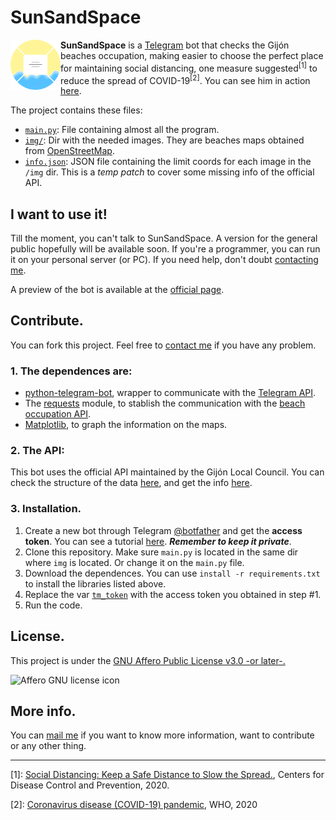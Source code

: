 # SunSandSpace
<img src="docs/resources/img/logo_v1.png" alt="Project logo" align="left" width="80"> **SunSandSpace** is a [Telegram](https://www.telegram.org) bot that checks the Gijón beaches occupation, making easier to choose the perfect place for maintaining social distancing, one measure suggested<sup>[1]</sup> to reduce the spread of COVID-19<sup>[2]</sup>. You can see him in action [here](https://ajuancer.github.io/sunSandSpace/resources/video/test_v0_0.mp4).

The project contains these files:

- [`main.py`](main.py): File containing almost all the program.
- [`img/`](img): Dir with the needed images. They are beaches maps obtained from [OpenStreetMap](https://www.openstreetmap.org).
- [`info.json`](info.json): JSON file containing the limit coords for each image in the `/img` dir. This is a _temp patch_ to cover some missing info of the official API. 

## I want to use it!

Till the moment, you can't talk to SunSandSpace. A version for the general public hopefully will be available soon. If you're a programmer, you can run it on your personal server (or PC). If you need help, don't doubt [contacting me](https://ajuancer.github.io).

A preview of the bot is available at the [official page](https://ajuancer.github.io/sunSandSpace).

## Contribute.

You can fork this project. Feel free to [contact me](https://ajuancer.github.io) if you have any problem. 

### 1. The dependences are:

- [python-telegram-bot](https://python-telegram-bot.org/), wrapper to communicate with the [Telegram API](https://core.telegram.org/api).
- The [requests](https://pypi.org/project/requests/) module, to stablish the communication with the [beach occupation API](https://www.gijon.es/es/datos/ocupacion_playas).
- [Matplotlib](https://matplotlib.org/), to graph the information on the maps.

### 2. The API:

This bot uses the official API maintained by the Gijón Local Council. You can check the structure of the data  [here](https://www.gijon.es/es/datos/ocupacion_playas), and get the info  [here](https://playasapi.ctic.es/v1/zones).

### 3. Installation.

1. Create a new bot through Telegram [@botfather](https://t.me/botfather) and get the **access token**. You can see a tutorial [here](https://core.telegram.org/bots#6-botfather). _**Remember to keep it private**_.
2. Clone this repository. Make sure `main.py` is located in the same dir where `img` is located. Or change it on the `main.py` file.
3. Download the dependences. You can use `install -r requirements.txt` to install the libraries listed above.
4. Replace the var [`tm_token`](main.py#L298) with the access token you obtained in step #1.
5. Run the code.

## License.

This project is under the [GNU Affero Public License v3.0 -or later-.](https://www.gnu.org/licenses/agpl-3.0.en.html)

![Affero GNU license icon](https://www.gnu.org/graphics/agplv3-155x51.png)

## More info.

You can [mail me](https://ajuancer.github.io) if you want to know more information, want to contribute or any other thing.

------

[1]: [Social Distancing: Keep a Safe Distance to Slow the Spread.](https://www.cdc.gov/coronavirus/2019-ncov/prevent-getting-sick/social-distancing.html), Centers for Disease Control and Prevention, 2020.

[2]: [Coronavirus disease (COVID-19) pandemic](https://www.who.int/emergencies/diseases/novel-coronavirus-2019), WHO, 2020


